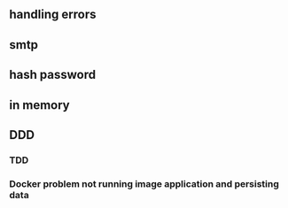 ## handling errors
## smtp
## hash password


## in memory
## DDD
### TDD
### Docker problem not running image application and persisting data